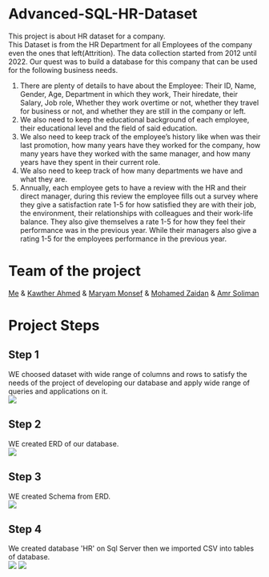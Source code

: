 # Advanced-SQL-HR-Dataset
This project is about HR dataset for a company. <br> This Dataset is from the HR Department for all Employees of the company even the ones that left(Attrition). The data collection started from 2012 until 2022. Our quest was to build a database for this company that can be used for the following business needs.

1. There are plenty of details to have about the Employee: Their ID, Name, Gender, Age, Department in which they work, Their hiredate, their Salary, Job role, Whether they work overtime or not, whether they travel for business or not, and whether they are still in the company or left. 
2. We also need to keep the educational background of each employee, their educational level and the field of said education. 
3. We also need to keep track of the employee’s history like when was their last promotion, how many years have they worked for the company, how many years have they worked with the same manager, and how many years have they spent in their current role. 
4. We also need to keep track of how many departments we have and what they are. 
5. Annually, each employee gets to have a review with the HR and their direct manager, during this review the employee fills out a survey where they give a satisfaction rate 1-5 for how satisfied they are with their job, the environment, their relationships with colleagues and their work-life balance. They also give themselves a rate 1-5 for how they feel their performance was in the previous year. While their managers also give a rating 1-5 for the employees performance in the previous year. 

# Team of the project
[Me](https://github.com/shrouk-fouad) &
[Kawther Ahmed](https://github.com/Kawther-Ahmed) &
[Maryam Monsef](https://github.com/maryammonsef5) &
[Mohamed Zaidan](https://github.com/Mohamedzaidan) &
[Amr Soliman](https://github.com/AmroSuliman)

# Project Steps

## Step 1
WE choosed dataset with wide range of columns and rows to satisfy the needs of the project of developing our database and apply wide range of queries and applications on it. <br>
<img  src = "https://github.com/shrouk-fouad/Advanced-SQL-HR-Dataset/blob/main/dataset%20image.png">


## Step 2
WE created ERD of our database. <br>
<img  src = "https://github.com/shrouk-fouad/Advanced-SQL-HR-Dataset/blob/main/ERD%20(2).png">


## Step 3
WE created Schema from ERD. <br>
<img  src = "https://github.com/shrouk-fouad/Advanced-SQL-HR-Dataset/blob/main/Schema.png">


## Step 4
We created database 'HR' on Sql Server then we imported CSV into tables of database. <br>
<img  src = "https://github.com/shrouk-fouad/Advanced-SQL-HR-Dataset/blob/main/Import%20csv%20to%20sql%20server.PNG">
<img  src = "https://github.com/shrouk-fouad/Advanced-SQL-HR-Dataset/blob/main/erd_sql.PNG">



